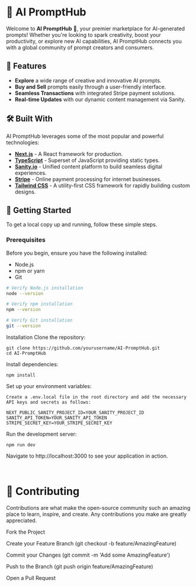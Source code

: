 # 🧠 AI PromptHub

Welcome to **AI PromptHub** 🚀, your premier marketplace for AI-generated prompts! Whether you're looking to spark creativity, boost your productivity, or explore new AI capabilities, AI PromptHub connects you with a global community of prompt creators and consumers.

## 🌟 Features

- **Explore** a wide range of creative and innovative AI prompts.
- **Buy and Sell** prompts easily through a user-friendly interface.
- **Seamless Transactions** with integrated Stripe payment solutions.
- **Real-time Updates** with our dynamic content management via Sanity.

## 🛠 Built With

AI PromptHub leverages some of the most popular and powerful technologies:

- **[Next.js](https://nextjs.org/)** - A React framework for production.
- **[TypeScript](https://www.typescriptlang.org/)** - Superset of JavaScript providing static types.
- **[Sanity.io](https://www.sanity.io/)** - Unified content platform to build seamless digital experiences.
- **[Stripe](https://stripe.com)** - Online payment processing for internet businesses.
- **[Tailwind CSS](https://tailwindcss.com/)** - A utility-first CSS framework for rapidly building custom designs.

## 🚀 Getting Started

To get a local copy up and running, follow these simple steps.

### Prerequisites

Before you begin, ensure you have the following installed:
- Node.js
- npm or yarn
- Git

```bash
# Verify Node.js installation
node --version

# Verify npm installation
npm --version

# Verify Git installation
git --version
```

Installation
Clone the repository:
```
git clone https://github.com/yourusername/AI-PromptHub.git
cd AI-PromptHub
```
Install dependencies:
```
npm install
```

Set up your environment variables:
```
Create a .env.local file in the root directory and add the necessary API keys and secrets as follows:

NEXT_PUBLIC_SANITY_PROJECT_ID=YOUR_SANITY_PROJECT_ID
SANITY_API_TOKEN=YOUR_SANITY_API_TOKEN
STRIPE_SECRET_KEY=YOUR_STRIPE_SECRET_KEY
```
Run the development server:
```
npm run dev
```
Navigate to http://localhost:3000 to see your application in action.

<br>

# 🤝 Contributing

Contributions are what make the open-source community such an amazing place to learn, inspire, and create. Any contributions you make are greatly appreciated.

Fork the Project

Create your Feature Branch (git checkout -b feature/AmazingFeature)

Commit your Changes (git commit -m 'Add some AmazingFeature')

Push to the Branch (git push origin feature/AmazingFeature)

Open a Pull Request

